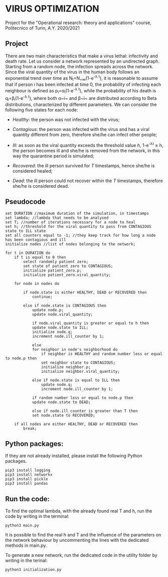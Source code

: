 # VIRUS OPTIMIZATION

Project for the "Operational research: theory and applications" course, Politecnico of Turin, A.Y. 2020/2021



## Project

There are two main characteristics that make a virus lethal: infectivity and death rate. Let us consider a network represented by an undirected graph. Starting from a random node, the infection spreads across the network. Since the viral quantity of the virus in the human body follows an exponential trend over time as N<sub>t</sub>=N<sub>+&#8734;</sub>(1-e<sup>-&lambda; t</sup>), it is reasonable to assume that if person *i* has been infected at time 0, the probability of infecting each neighbour is defined as  p<sub>i</sub>=&alpha;<sub>i</sub>(1-e<sup>-&lambda; t</sup>), while the probability of his death is q<sub>i</sub>=&beta;<sub>i</sub>(1-e<sup>-&lambda; t</sup>), where both &alpha;~i~ and &beta;~i~ are distributed according to Beta distributions, characterized by different parameters. We can consider the following five states for each node:

- *Healthy*: the person was not infected with the virus;

- *Contagious*: the person was infected with the virus and has a viral quantity different from zero, therefore she/he can infect other people;

- *Ill*: as soon as the viral quantity exceeds the threshold value *h*, 1-e<sup>-&lambda;t</sup> &geq; h​, the person becomes ill and she/he is removed from the network, in this way the quarantine period is simulated;

- *Recovered*: the ill person survived for *T* timestamps, hence she/he is considered healed;

- *Dead*: the ill person could not recover within the *T* timestamps, therefore she/he is considered dead.


  

## Pseudocode
```pseudocode
set DURATION //maximum duration of the simulation, in timestamps
set lambda; //lambda that needs to be analysed
set T; //number of iterations necessary for a node to heal
set h; //threshold for the viral quantity to pass from CONTAGIOUS state to ILL state
set all counters equal to -1; //they keep track for how long a node has been contagious and ill
initialize nodes //list of nodes belonging to the network;
 
for t in DURATION do
	if t is equal to 0 then
		select randomly patient zero;
		set state of patient zero to CONTAGIOUS;
		initialize patient_zero.p;
		initialize patient_zero.viral_quantity;

	for node in nodes do

		if node.state is either HEALTHY, DEAD or RECOVERED then
			continue;

		else if node.state is CONTAGIOUS then
			update node.p;
			update node.viral_quantity;

		    if node.viral_quantity is greater or equal to h then
			update node.state to ILL;
			initialize node.q;
			increment node.ill_counter by 1;

		    else
			for neighbor in node's neighborhood do
			    if neighbor is HEALTHY and random number less or equal to node.p then
				set neighbor state to CONTAGIOUS;
				initialize neighbor.p;
				initialize neighbor.viral_quantity;

			else if node.state is equal to ILL then
				update node.q;
				increment node.ill_counter by 1;

		    if random number less or equal to node.p then
			update node.state to DEAD;

		    else if node.ill_counter is greater than T then
			set node.state to RECOVERED;

	if all nodes are either HEALTHY, DEAD or RECOVERED then
		break;
```




## Python packages:
If they are not already installed, please install the following Python packages.

```shell
pip3 install logging
pip3 install networkx
pip3 install pickle
pip3 install pandas
```



## Run the code:
To find the optimal lambda, with the already found real T and h, run the code by writing in the terminal:

```shell
python3 main.py
```

It is possible to find the real h and T and the influence of the parameters on the network behaviour by uncommenting the lines with the dedicated methods in main.py.

To generate a new network, run the dedicated code in the utility folder by writing in the terinal:

```shell
python3 initialization.py
```

